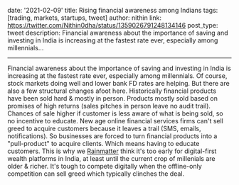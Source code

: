 date: '2021-02-09'
title: Rising financial awareness among Indians
tags: [trading, markets, startups, tweet]
author: nithin
link: https://twitter.com/Nithin0dha/status/1359026791248134146
post_type: tweet
description: Financial awareness about the importance of saving and investing in India is increasing at the fastest rate ever, especially among millennials...

---

Financial awareness about the importance of saving and investing in India is increasing at the fastest rate ever, especially among millennials. Of course, stock markets doing well and lower bank FD rates are helping. But there are also a few structural changes afoot here. Historically financial products have been sold hard & mostly in person. Products mostly sold based on promises of high returns (sales pitches in person leave no audit trail). Chances of sale higher if customer is less aware of what is being sold, so no incentive to educate. New age online financial services firms can't sell greed to acquire customers because it leaves a trail (SMS, emails, notifications). So businesses are forced to turn financial products into a "pull-product" to acquire clients. Which means having to educate customers. This is why we  [Rainmatter](https://rainmatter.com) think it's too early for digital-first wealth platforms in India, at least until the current crop of millenials are older & richer. It's tough to compete digitally when the offline-only competition can sell greed which typically clinches the deal.
